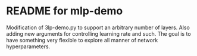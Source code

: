 README for mlp-demo
===================

Modification of 3lp-demo.py to support an arbitrary number of layers.
Also adding new arguments for controlling learning rate and such. The
goal is to have something very flexible to explore all manner of network
hyperparameters.

